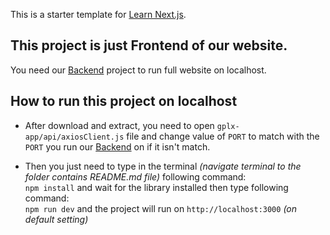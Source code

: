 This is a starter template for [Learn Next.js](https://nextjs.org/learn).

## This project is just Frontend of our website.
You need our [Backend](https://github.com/IT0505/gplx-app-be) project to run full website on localhost.

## How to run this project on localhost
- After download and extract, you need to open `gplx-app/api/axiosClient.js` file and change value of `PORT` to match with the `PORT` you run our [Backend](https://github.com/IT0505/gplx-app-be) on if it isn't match.

- Then you just need to type in the terminal _(navigate terminal to the folder contains README.md file)_ following command:  
`npm install` and wait for the library installed then type following command:  
`npm run dev` and the project will run on `http://localhost:3000` _(on default setting)_  
